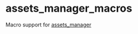 # assets_manager_macros

Macro support for [assets_manager](https://github.com/a1phyr/assets_manager)
